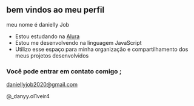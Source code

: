 ## bem vindos ao meu perfil

meu nome é danielly Job

- Estou estudando na [Alura](https://www.alura.com.br)
- Estou me desenvolvendo na linguagem JavaScript
- Utilizo esse espaço para minha organização e compartilhamento dos meus projetos desenvolvidos

### Você pode entrar em contato comigo ;

daniellyjob2020@gmail.com

@_danyy.ol1veir4




